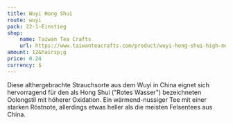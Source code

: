 ```yaml
---
title: Wuyi Hong Shui
route: wuyi
pack: 22-1-Einstieg
shop:
    name: Taiwan Tea Crafts
    url: https://www.taiwanteacrafts.com/product/wuyi-hong-shui-high-mountain-oolong-tea
amount: 12&hairsp;g
price: 0.24
currency: $
---
```

Diese althergebrachte Strauchsorte aus dem Wuyi in China eignet sich hervorragend für den als Hong Shui ("Rotes Wasser") bezeichneten Oolongstil mit höherer Oxidation. Ein wärmend-nussiger Tee mit einer starken Röstnote, allerdings etwas heller als die meisten Felsentees aus China.